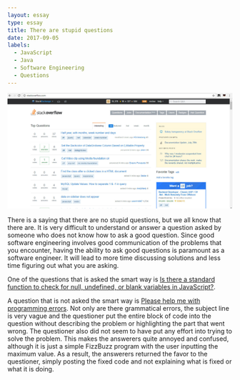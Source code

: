 ```yaml
---
layout: essay
type: essay
title: There are stupid questions
date: 2017-09-05
labels:
  - JavaScript
  - Java
  - Software Engineering
  - Questions
---
```


<img class="ui image" src="../images/stack_overflow.jpg">

There is a saying that there are no stupid questions, but we all know that there are. It is very difficult to understand or answer a question asked by someone who does not know how to ask a good question. Since good software engineering involves good communication of the problems that you encounter, having the ability to ask good questions is paramount as a software engineer. It will lead to more time discussing solutions and less time figuring out what you are asking.

One of the questions that is asked the smart way is <a href="https://stackoverflow.com/questions/5515310/is-there-a-standard-function-to-check-for-null-undefined-or-blank-variables-in">Is there a standard function to check for null, undefined, or blank variables in JavaScript?</a>.

A question that is not asked the smart way is <a href="https://stackoverflow.com/questions/31024276/please-help-me-with-java-programming-errors">Please help me with programming errors</a>. Not only are there grammatical errors, the subject line is very vague and the questioner put the entire block of code into the question without describing the problem or highlighting the part that went wrong. The questioner also did not seem to have put any effort into trying to solve the problem. This makes the answerers quite annoyed and confused, although it is just a simple FizzBuzz program with the user inputting the maximum value. As a result, the answerers returned the favor to the questioner, simply posting the fixed code and not explaining what is fixed or what it is doing.
